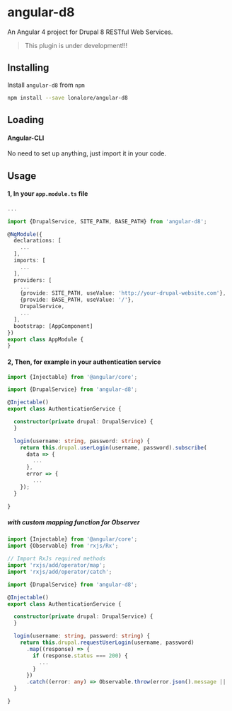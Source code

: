 # angular-d8

An Angular 4 project for Drupal 8 RESTful Web Services.

> This plugin is under development!!!

## Installing

Install `angular-d8` from `npm`
```bash
npm install --save lonalore/angular-d8
```

## Loading

#### Angular-CLI

No need to set up anything, just import it in your code.

## Usage

#### 1, In your `app.module.ts` file

```TypeScript
...

import {DrupalService, SITE_PATH, BASE_PATH} from 'angular-d8';

@NgModule({
  declarations: [
    ...
  ],
  imports: [
    ...
  ],
  providers: [
    ...
    {provide: SITE_PATH, useValue: 'http://your-drupal-website.com'},
    {provide: BASE_PATH, useValue: '/'},
    DrupalService,
    ...
  ],
  bootstrap: [AppComponent]
})
export class AppModule {
}
```

#### 2, Then, for example in your authentication service 

```TypeScript
import {Injectable} from '@angular/core';

import {DrupalService} from 'angular-d8';

@Injectable()
export class AuthenticationService {

  constructor(private drupal: DrupalService) {
  }

  login(username: string, password: string) {
    return this.drupal.userLogin(username, password).subscribe(
      data => {
        ...
      },
      error => {
        ...
    });
  }

}
```

##### with custom mapping function for Observer

```TypeScript
import {Injectable} from '@angular/core';
import {Observable} from 'rxjs/Rx';

// Import RxJs required methods
import 'rxjs/add/operator/map';
import 'rxjs/add/operator/catch';

import {DrupalService} from 'angular-d8';

@Injectable()
export class AuthenticationService {

  constructor(private drupal: DrupalService) {
  }

  login(username: string, password: string) {
    return this.drupal.requestUserLogin(username, password)
      .map((response) => {
        if (response.status === 200) {
          ...
        }
      })
      .catch((error: any) => Observable.throw(error.json().message || 'Server error'));
  }

}
```
